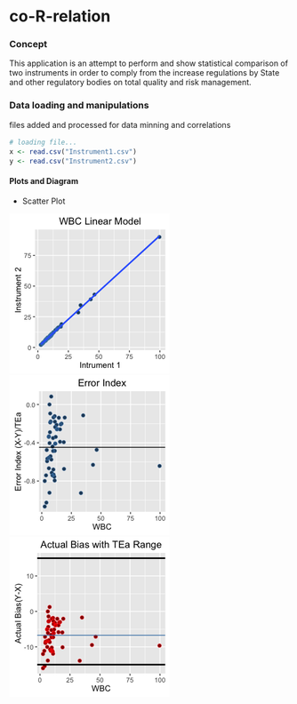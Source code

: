 # co-R-relation

                                                                     

                          
###  Concept
This application is an attempt to perform and show statistical comparison of two instruments in order to comply from the increase regulations by State and other regulatory bodies on total quality and risk management.
                
### Data loading and manipulations                                  
files added and processed for data minning and correlations     


```r
# loading file...
x <- read.csv("Instrument1.csv")
y <- read.csv("Instrument2.csv")
```
       

                

                                                                                                                                                           

       
                  
                                       
#### Plots and Diagram
* Scatter Plot

![](coRelation_files/figure-html/plots-1.png)<!-- -->![](coRelation_files/figure-html/plots-2.png)<!-- -->![](coRelation_files/figure-html/plots-3.png)<!-- -->


